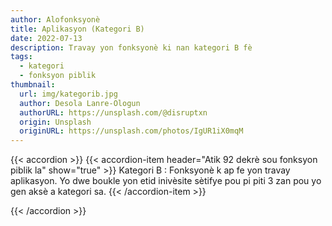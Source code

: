 ```yaml
---
author: Alofonksyonè
title: Aplikasyon (Kategori B)
date: 2022-07-13
description: Travay yon fonksyonè ki nan kategori B fè
tags:
  - kategori
  - fonksyon piblik
thumbnail:
  url: img/kategorib.jpg
  author: Desola Lanre-Ologun
  authorURL: https://unsplash.com/@disruptxn
  origin: Unsplash
  originURL: https://unsplash.com/photos/IgUR1iX0mqM
---
```


{{< accordion >}}
  {{< accordion-item header="Atik 92 dekrè sou fonksyon piblik la" show="true" >}}
  Kategori B : Fonksyonè k ap fe yon travay aplikasyon. Yo dwe boukle yon etid inivèsite sètifye pou pi piti 3 zan pou yo gen aksè a kategori sa.
  {{< /accordion-item >}}
  <!-- {{< accordion-item header="Accordion Item #3" >}}
    This is the third item's accordion body.
  {{< /accordion-item >}} -->
{{< /accordion >}}

